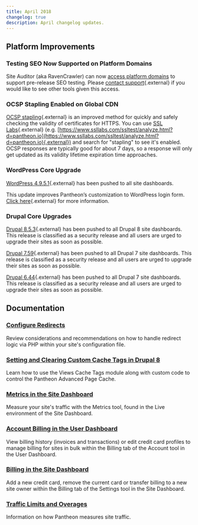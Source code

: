 ```yaml
---
title: April 2018
changelog: true
description: April changelog updates.
---
```


## Platform Improvements
### Testing SEO Now Supported on Platform Domains
Site Auditor (aka RavenCrawler) can now [access platform domains](/docs/bots-and-indexing#indexing-your-pantheon-site) to support pre-release SEO testing. Please [contact support](https://dashboard.pantheon.io/#support){.external} if you would like to see other tools given this access.

### OCSP Stapling Enabled on Global CDN
[OCSP stapling](https://en.wikipedia.org/wiki/OCSP_stapling){.external} is an improved method for quickly and safely checking the validity of certificates for HTTPS. You can use [SSL Labs](https://www.ssllabs.com){.external} (e.g. [https://www.ssllabs.com/ssltest/analyze.html?d=pantheon.io](https://www.ssllabs.com/ssltest/analyze.html?d=pantheon.io){.external}) and search for "stapling" to see it's enabled. OCSP responses are typically good for about 7 days, so a response will only get updated as its validity lifetime expiration time approaches.

### WordPress Core Upgrade
[WordPress 4.9.5.1](https://github.com/pantheon-systems/WordPress/issues/155){.external} has been pushed to all site dashboards.

This update improves Pantheon’s customization to WordPress login form. [Click here](https://github.com/pantheon-systems/WordPress/issues/155){.external}  for more information.

### Drupal Core Upgrades
[Drupal 8.5.3](https://www.drupal.org/project/drupal/releases/8.5.3){.external} has been pushed to all Drupal 8 site dashboards. This release is classified as a security release and all users are urged to upgrade their sites as soon as possible.

[Drupal 7.59](https://www.drupal.org/project/drupal/releases/7.59){.external} has been pushed to all Drupal 7 site dashboards. This release is classified as a security release and all users are urged to upgrade their sites as soon as possible.

[Drupal 6.44](https://www.drupal.org/project/d6lts/issues/2965601#comment-12588137){.external} has been pushed to all Drupal 7 site dashboards. This release is classified as a security release and all users are urged to upgrade their sites as soon as possible.


## Documentation

### [Configure Redirects](/docs/redirects/)
Review considerations and recommendations on how to handle redirect logic via PHP within your site's configuration file.

### [Setting and Clearing Custom Cache Tags in Drupal 8](/docs/guides/drupal-8-advanced-page-cache/)
Learn how to use the Views Cache Tags module along with custom code to control the Pantheon Advanced Page Cache.

### [Metrics in the Site Dashboard](/docs/metrics/)
Measure your site's traffic with the Metrics tool, found in the Live environment of the Site Dashboard.

### [Account Billing in the User Dashboard](/docs/account-billing/)
View billing history (invoices and transactions) or edit credit card profiles to manage billing for sites in bulk within the Billing tab of the Account tool in the User Dashboard.

### [Billing in the Site Dashboard](/docs/site-billing/)
Add a new credit card, remove the current card or transfer billing to a new site owner within the Billing tab of the Settings tool in the Site Dashboard.

### [Traffic Limits and Overages](/docs/traffic-limits/)
Information on how Pantheon measures site traffic.
